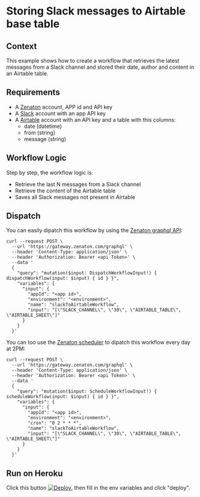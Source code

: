 # Storing Slack messages to Airtable base table

## Context

This example shows how to create a workflow that retrieves the latest messages from a Slack channel and stored their date, author and content in an Airtable table.

## Requirements

- A [Zenaton](https://zenaton.com/) account, APP id and API key
- A [Slack](https://slack.com/) account with an app API key
- A [Airtable](https://airtable.com/) account with an API key and a table with this columns:
	- date (datetime)
	- from (string)
	- message (string)

## Workflow Logic

Step by step, the workflow logic is:
- Retrieve the last N messages from a Slack channel
- Retrieve the content of the Airtable table
- Saves all Slack messages not present in Airtable

## Dispatch

You can easily dipatch this workflow by using the [Zenaton graphql API](https://docs.zenaton.com/client/graphql-api):

```
curl --request POST \
  --url 'https://gateway.zenaton.com/graphql' \
  --header 'Content-Type: application/json' \
  --header 'Authorization: Bearer <api Token>' \
  --data '
  {
    "query": "mutation($input: DispatchWorkflowInput!) { dispatchWorkflow(input: $input) { id } }",
    "variables": {
      "input": {
        "appId": "<app id>",
        "environment": "<environment>",
        "name": "slackToAirtableWorkflow",
	    "input": "[\"SLACK_CHANNEL\", \"30\", \"AIRTABLE_TABLE\", \"AIRTABLE_SHEET\"]"
      }
    }
  }'
```

You can too use the [Zenaton scheduler](https://docs.zenaton.com/client/graphql-api/#schedule-a-workflow) to dipatch this workflow every day at 2PM:

```
curl --request POST \
  --url 'https://gateway.zenaton.com/graphql' \
  --header 'Content-Type: application/json' \
  --header 'Authorization: Bearer <api Token>' \
  --data '
  {
    "query": "mutation($input: ScheduleWorkflowInput!) { scheduleWorkflow(input: $input) { id } }",
    "variables": {
      "input": {
        "appId": "<app id>",
        "environment": "<environment>",
	    "cron": "0 2 * * *",
        "name": "slackToAirtableWorkflow",
	    "input": "[\"SLACK_CHANNEL\", \"30\", \"AIRTABLE_TABLE\", \"AIRTABLE_SHEET\"]"
      }
    }
  }'
```

## Run on Heroku

Click this button [![Deploy](https://www.herokucdn.com/deploy/button.svg)](https://heroku.com/deploy), then fill in the env variables and click "deploy".
